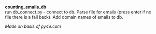 **counting_emails_db**  
run db_connect.py - connect to db. Parse file for emails (press enter if no file there is a fall back). Add domain names of emails to db.


*Made on basis of py4e.com*